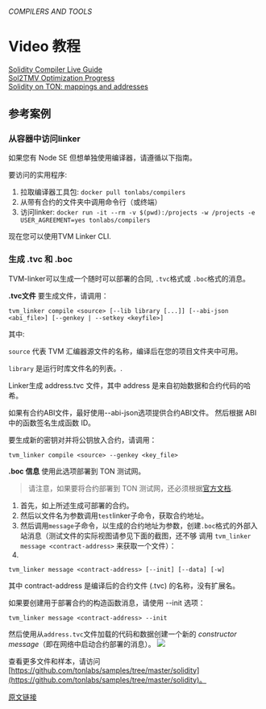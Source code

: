###### COMPILERS AND TOOLS

# Video 教程

[Solidity Compiler Live Guide](https://www.youtube.com/watch?v=JljPeTmB2nU)  
[Sol2TMV Optimization Progress](https://www.youtube.com/watch?v=I9cPZyt3pAc)  
[Solidity on TON: mappings and addresses](https://www.youtube.com/watch?v=uIJlR0aAZS8)  
## 参考案例

### 从容器中访问linker
如果您有 Node SE 但想单独使用编译器，请遵循以下指南。

要访问的实用程序:

1.  拉取编译器工具包: `docker pull tonlabs/compilers`
2.  从带有合约的文件夹中调用命令行（或终端）
3.  访问linker: `docker run -it --rm -v $(pwd):/projects -w /projects -e USER_AGREEMENT=yes tonlabs/compilers`

现在您可以使用TVM Linker CLI.
### 生成 .tvc 和 .boc

TVM-linker可以生成一个随时可以部署的合同, `.tvc`格式或 `.boc`格式的消息。

**.tvc文件**
要生成文件，请调用：
```
tvm_linker compile <source> [--lib library [...]] [--abi-json <abi_file>] [--genkey | --setkey <keyfile>]
```
其中:

`source` 代表 TVM 汇编器源文件的名称，编译后在您的项目文件夹中可用。

`library` 是运行时库文件名的列表。.

Linker生成 address.tvc 文件，其中 address 是来自初始数据和合约代码的哈希。

如果有合约ABI文件，最好使用--abi-json选项提供合约ABI文件。 然后根据 ABI 中的函数签名生成函数 ID。

要生成新的密钥对并将公钥放入合约，请调用：
```
tvm_linker compile <source> --genkey <key_file>
```
**.boc 信息**
使用此选项部署到 TON 测试网。

> 请注意，如果要将合约部署到 TON 测试网，还必须根据[官方文档](https://zeroheight.com/86757ecb2/p/142588).

1.  首先，如上所述生成可部署的合约。
2.  然后以文件名为参数调用`test`linker子命令，获取合约地址。
3.  然后调用`message`子命令，以生成的合约地址为参数，创建`.boc`格式的外部入站消息（测试文件的实际视图请参见下面的截图，还不够 调用 `tvm_linker message <contract-address>` 来获取一个文件）：
4. 
```
tvm_linker message <contract-address> [--init] [--data] [-w]
```
其中 contract-address 是编译后的合约文件 (.tvc) 的名称，没有扩展名。

如果要创建用于部署合约的构造函数消息，请使用 --init 选项：
```
tvm_linker message <contract-address> --init
```
然后使用从`address.tvc`文件加载的代码和数据创建一个新的 _constructor message_（即在网络中启动合约部署的消息）。
​![](https://docs.ton.dev/uploads/Vguv6PZLahyugKFmF0cN7A.png)

查看更多文件和样本，请访问[https://github.com/tonlabs/samples/tree/master/solidity](https://github.com/tonlabs/samples/tree/master/solidity)。

[原文链接](https://docs.ton.dev/86757ecb2/p/9504e8-video-tutorials)
